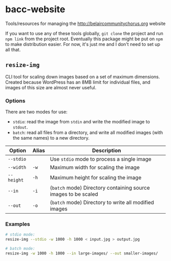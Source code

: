 # bacc-website

Tools/resources for managing the http://belaircommunitychorus.org website

If you want to use any of these tools globally, `git clone` the project and run `npm link` from the project root. Eventually this package might be put on `npm` to make distribution easier. For now, it's just me and I don't need to set up all that.

## `resize-img`

CLI tool for scaling down images based on a set of maximum dimensions. Created because WordPress has an 8MB limit for individual files, and images of this size are almost never useful.

### Options

There are two modes for use:

- `stdio`: read the image from `stdin` and write the modified image to `stdout`.
- `batch`: read all files from a directory, and write all modified images (with the same names) to a new directory.

| Option     | Alias | Description                              |
| ---------- | ----- | ---------------------------------------- |
| `--stdio`  |       | Use `stdio` mode to process a single image |
| `--width`  | `-w`  | Maximum width for scaling the image      |
| `--height` | `-h`  | Maximum height for scaling the image     |
| `--in`     | `-i`  | (`batch` mode) Directory containing source images to be scaled |
| `--out`    | `-o`  | (`batch` mode) Directory to write all modified images |

### Examples

```sh
# stdio mode:
resize-img --stdio -w 1000 -h 1000 < input.jpg > output.jpg

# batch mode:
resize-img -w 1000 -h 1000 --in large-images/ --out smaller-images/
```
